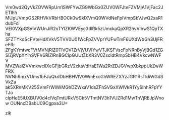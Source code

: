 Vm0wd2QyVkZOVWRpUm1SWFYwZG9WbGx0ZUV0WFJteFZVMjA1VjFac2JETlhh
MUpUVmpGS2RHVkVRbHBOCk0wSklXVmQ0WVdNeFpIVmpSbVJwQ2xaR1dubFdi
VEI0VXpGSmVWUnJiR2xTYlZKWVEyc3dlRk5zUmxkaQpXR2hvVlhwS1QyTXha
SFZTYkdScFVteHdXVkV5TVV0U01WcFpZVVprYUFwTmF6UXdWbGh3UjFReFRr
ZFgKYmtwcFVtMVNjRlZ0TlVOV1ZrVjVUVlYwVTJKSFVscFpNRnByVjBGd1ZG
SlZjRVpXYlhSVFV6RlZlRnBGClpGUUtZbXR3V0ZscldtRmpSbHB4VkcwNWFV
MVZWalZVVmxwcllXeGFjbGRzV2xkaVdHaE1Wa2RrZDJGVwpXbkppUkZwWFRX
NVNhRmxVUms1bFJuQkdDbHBHVlV0WmExcGhWREZXYzJGR1RsTldiWGd3VkZa
ak5XRnMKV25SVmFrWllWMGhDZWxaV1dsZFhSVGxXWlVkR1YySlhhRFpYYTJo
clpHeE5lUXBUV0d4clVqTmtURkV5Ck5VTmtNV3h1VUZRd1MwTnVjREJpWnow
OUNncDBabU09Cgpxa3U=

zik